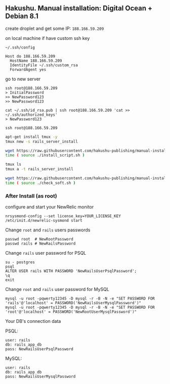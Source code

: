 ## Hakushu. Manual installation: Digital Ocean + Debian 8.1

create droplet and get some IP: `188.166.59.209`

on local machine if have custom ssh key

`~/.ssh/config`

```
Host do 188.166.59.209
  HostName 188.166.59.209
  IdentityFile ~/.ssh/custom_rsa
  ForwardAgent yes
```

go to new server

```
ssh root@188.166.59.209
> InitialPassword
>> NewPassword123
>> NewPassword123

cat ~/.ssh/id_rsa.pub | ssh root@188.166.59.209 'cat >> ~/.ssh/authorized_keys'
> NewPassword123

ssh root@188.166.59.209
```

```sh
apt-get install tmux -y
tmux new -s rails_server_install

wget https://raw.githubusercontent.com/hakushu-publishing/manual-installation-do-debian8/master/install_script.sh
time ( source ./install_script.sh )
```

```sh
tmux ls
tmux a -t rails_server_install

wget https://raw.githubusercontent.com/hakushu-publishing/manual-installation-do-debian8/master/check_soft.sh
time ( source ./check_soft.sh )
```

### After Install (as root)

configure and start your NewRelic monitor

```
nrsysmond-config --set license_key=YOUR_LICENSE_KEY
/etc/init.d/newrelic-sysmond start
```

Change `root` and `rails` users passwords
```
passwd root  # NewRootPassword
passwd rails # NewRailsPassword
```

Change `rails` user password for PSQL

```
su - postgres
psql
ALTER USER rails WITH PASSWORD 'NewRailsUserPsqlPassword';
\q
exit
```

Change `root` and `rails` user password for MySQL

```
mysql -u root -pqwerty12345 -D mysql -r -B -N -e "SET PASSWORD FOR 'rails'@'localhost' = PASSWORD('NewRailsUserMysqlPassword')"
mysql -u root -pqwerty12345 -D mysql -r -B -N -e "SET PASSWORD FOR 'root'@'localhost' = PASSWORD('NewRootUserMysqlPassword')"
```

Your DB's connection data

PSQL:

```
user: rails
db: rails_app_db
pass: NewRailsUserPsqlPassword
```

MySQL:

```
user: rails
db: rails_app_db
pass: NewRailsUserMysqlPassword
```

